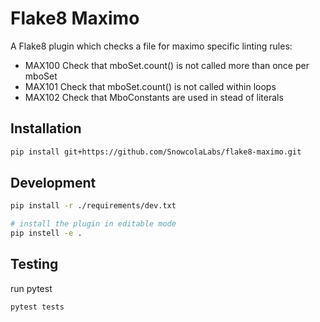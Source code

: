 # Flake8 Maximo
A Flake8 plugin which checks a file for maximo specific linting rules:
 - MAX100 Check that mboSet.count() is not called more than once per mboSet
 - MAX101 Check that mboSet.count() is not called within loops
 - MAX102 Check that MboConstants are used in stead of literals

## Installation
```bash
pip install git+https://github.com/SnowcolaLabs/flake8-maximo.git
```

## Development
```bash
pip install -r ./requirements/dev.txt

# install the plugin in editable mode
pip instell -e .
```

## Testing
run pytest
```bash
pytest tests
```
